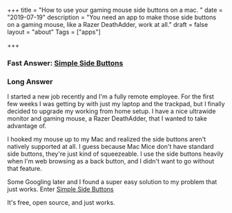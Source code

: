 +++
title = "How to use your gaming mouse side buttons on a mac. "
date = "2019-07-19"
description = "You need an app to make those side buttons on a gaming mouse, like a Razer DeathAdder, work at all."
draft = false
layout = "about"
Tags = ["apps"]

+++

### Fast Answer: [Simple Side Buttons](https://sensible-side-buttons.archagon.net/)

### Long Answer
I started a new job recently and I'm a fully remote employee. For the first few weeks I was getting by with just my laptop and the trackpad, but I finally decided to upgrade my working from home setup. I have a nice ultrawide monitor and gaming mouse, a Razer DeathAdder, that I wanted to take advantage of. 

I hooked my mouse up to my Mac and realized the side buttons aren't natively supported at all. I guess because Mac Mice don't have standard side buttons, they're just kind of squeezeable. I use the side buttons heavily when I'm web browsing as a back button, and I didn't want to go without that feature.

Some Googling later and I found a super easy solution to my problem that just works. Enter [Simple Side Buttons](https://sensible-side-buttons.archagon.net/)

It's free, open source, and just works. 